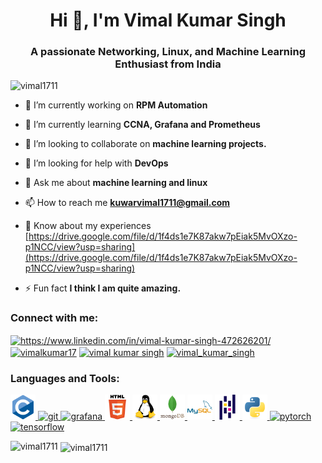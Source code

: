 <h1 align="center">Hi 👋, I'm Vimal Kumar Singh</h1>
<h3 align="center">A passionate Networking, Linux, and Machine Learning Enthusiast from India</h3>

<p align="left"> <img src="https://komarev.com/ghpvc/?username=vimal1711&label=Profile%20views&color=0e75b6&style=flat" alt="vimal1711" /> </p>

- 🔭 I’m currently working on **RPM Automation**

- 🌱 I’m currently learning **CCNA, Grafana and Prometheus**

- 👯 I’m looking to collaborate on **machine learning projects.**

- 🤝 I’m looking for help with **DevOps**

- 💬 Ask me about **machine learning and linux**

- 📫 How to reach me **kuwarvimal1711@gmail.com**

- 📄 Know about my experiences [https://drive.google.com/file/d/1f4ds1e7K87akw7pEiak5MvOXzo-p1NCC/view?usp=sharing](https://drive.google.com/file/d/1f4ds1e7K87akw7pEiak5MvOXzo-p1NCC/view?usp=sharing)

- ⚡ Fun fact **I think I am quite amazing.**

<h3 align="left">Connect with me:</h3>
<p align="left">
<a href="https://linkedin.com/in/https://www.linkedin.com/in/vimal-kumar-singh-472626201/" target="blank"><img align="center" src="https://raw.githubusercontent.com/rahuldkjain/github-profile-readme-generator/master/src/images/icons/Social/linked-in-alt.svg" alt="https://www.linkedin.com/in/vimal-kumar-singh-472626201/" height="30" width="40" /></a>
<a href="https://www.codechef.com/users/vimalkumar17" target="blank"><img align="center" src="https://cdn.jsdelivr.net/npm/simple-icons@3.1.0/icons/codechef.svg" alt="vimalkumar17" height="30" width="40" /></a>
<a href="https://www.hackerrank.com/vimal kumar singh" target="blank"><img align="center" src="https://raw.githubusercontent.com/rahuldkjain/github-profile-readme-generator/master/src/images/icons/Social/hackerrank.svg" alt="vimal kumar singh" height="30" width="40" /></a>
<a href="https://www.leetcode.com/vimal_kumar_singh" target="blank"><img align="center" src="https://raw.githubusercontent.com/rahuldkjain/github-profile-readme-generator/master/src/images/icons/Social/leet-code.svg" alt="vimal_kumar_singh" height="30" width="40" /></a>
</p>

<h3 align="left">Languages and Tools:</h3>
<p align="left"> <a href="https://www.cprogramming.com/" target="_blank" rel="noreferrer"> <img src="https://raw.githubusercontent.com/devicons/devicon/master/icons/c/c-original.svg" alt="c" width="40" height="40"/> </a> <a href="https://git-scm.com/" target="_blank" rel="noreferrer"> <img src="https://www.vectorlogo.zone/logos/git-scm/git-scm-icon.svg" alt="git" width="40" height="40"/> </a> <a href="https://grafana.com" target="_blank" rel="noreferrer"> <img src="https://www.vectorlogo.zone/logos/grafana/grafana-icon.svg" alt="grafana" width="40" height="40"/> </a> <a href="https://www.w3.org/html/" target="_blank" rel="noreferrer"> <img src="https://raw.githubusercontent.com/devicons/devicon/master/icons/html5/html5-original-wordmark.svg" alt="html5" width="40" height="40"/> </a> <a href="https://www.linux.org/" target="_blank" rel="noreferrer"> <img src="https://raw.githubusercontent.com/devicons/devicon/master/icons/linux/linux-original.svg" alt="linux" width="40" height="40"/> </a> <a href="https://www.mongodb.com/" target="_blank" rel="noreferrer"> <img src="https://raw.githubusercontent.com/devicons/devicon/master/icons/mongodb/mongodb-original-wordmark.svg" alt="mongodb" width="40" height="40"/> </a> <a href="https://www.mysql.com/" target="_blank" rel="noreferrer"> <img src="https://raw.githubusercontent.com/devicons/devicon/master/icons/mysql/mysql-original-wordmark.svg" alt="mysql" width="40" height="40"/> </a> <a href="https://pandas.pydata.org/" target="_blank" rel="noreferrer"> <img src="https://raw.githubusercontent.com/devicons/devicon/2ae2a900d2f041da66e950e4d48052658d850630/icons/pandas/pandas-original.svg" alt="pandas" width="40" height="40"/> </a> <a href="https://www.python.org" target="_blank" rel="noreferrer"> <img src="https://raw.githubusercontent.com/devicons/devicon/master/icons/python/python-original.svg" alt="python" width="40" height="40"/> </a> <a href="https://pytorch.org/" target="_blank" rel="noreferrer"> <img src="https://www.vectorlogo.zone/logos/pytorch/pytorch-icon.svg" alt="pytorch" width="40" height="40"/> </a> <a href="https://www.tensorflow.org" target="_blank" rel="noreferrer"> <img src="https://www.vectorlogo.zone/logos/tensorflow/tensorflow-icon.svg" alt="tensorflow" width="40" height="40"/> </a> </p>

<p><img align="left" src="https://github-readme-stats.vercel.app/api/top-langs?username=vimal1711&show_icons=true&locale=en&layout=compact" alt="vimal1711" /></p>

<p>&nbsp;<img align="center" src="https://github-readme-stats.vercel.app/api?username=vimal1711&show_icons=true&locale=en" alt="vimal1711" /></p>
